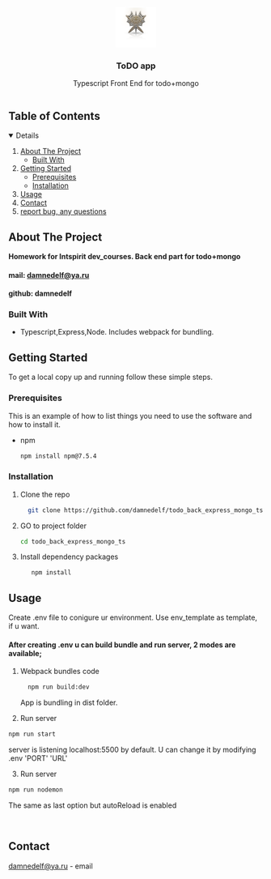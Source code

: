<br />
<p align="center">
  <a href="https://github.com/damnedelf/todo_back_express_mongo_ts">
    <img src="assets/img/logo.png" alt="Logo" width="80" height="80">
  </a>

  <h3 align="center">ToDO app</h3>

  <p align="center">
   Typescript Front End for todo+mongo
    <br />
    
  </p>
</p>

  <summary><h2 style="display: inline-block">Table of Contents</h2></summary>
  <details open="open">
  <ol>
    <li>
      <a href="#about-the-project">About The Project</a>
      <ul>
        <li><a href="#built-with">Built With</a></li>
      </ul>
    </li>
    <li>
      <a href="#getting-started">Getting Started</a>
      <ul>
        <li><a href="#prerequisites">Prerequisites</a></li>
        <li><a href="#installation">Installation</a></li>
      </ul>
    </li>
    <li><a href="#usage">Usage</a></li>
    <li><a href="#contact">Contact</a></li>
    <li><a href="https://github.com/damnedelf/todo_back_express_mongo_ts/issues">report bug, any questions</a></li>
  </ol>
</details>

## About The Project

**Homework for Intspirit dev_courses. Back end part for todo+mongo**

#### mail: damnedelf@ya.ru

#### github: damnedelf

### Built With

- Typescript,Express,Node. Includes webpack for bundling.

## Getting Started

To get a local copy up and running follow these simple steps.

### Prerequisites

This is an example of how to list things you need to use the software and how to install it.

- npm
  ```sh
  npm install npm@7.5.4
  ```

### Installation

1. Clone the repo
   ```sh
     git clone https://github.com/damnedelf/todo_back_express_mongo_ts.git
   ```
2. GO to project folder
   ```sh
   cd todo_back_express_mongo_ts
   ```
3. Install dependency packages
   ```sh
      npm install
   ```

## Usage

Create .env file to conigure ur environment. Use env_template as template, if u want.

#### After creating .env u can build bundle and run server, 2 modes are available;

1. Webpack bundles code

   ```sh
     npm run build:dev
   ```

   App is bundling in dist folder.
   <br />

2. Run server

```sh
npm run start
```

server is listening localhost:5500 by default. U can change it by modifying .env 'PORT' 'URL'

3. Run server

```sh
npm run nodemon
```

The same as last option but autoReload is enabled

<br />

## Contact

damnedelf@ya.ru - email
